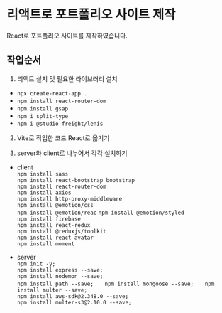 # 리액트로 포트폴리오 사이트 제작
React로 포트폴리오 사이트를 제작하였습니다.

## 작업순서
1. 리액트 설치 및 필요한 라이브러리 설치
- `npx create-react-app .`
- `npm install react-router-dom`
- `npm install gsap`
- `npm i split-type`
- `npm i @studio-freight/lenis`

2. Vite로 작업한 코드 React로 옮기기

3. server와 client로 나누어서 각각 설치하기
- client   
`npm install sass`   
`npm install react-bootstrap bootstrap`   
`npm install react-router-dom`   
`npm install axios`   
`npm install http-proxy-middleware`   
`npm install @emotion/css `   
`npm install @emotion/reac`
`npm install @emotion/styled`   
`npm install firebase`   
`npm install react-redux`   
`npm install @reduxjs/toolkit`   
`npm install react-avatar`   
`npm install moment`   

- server   
`npm init -y;`      
`npm install express --save;   `  
`npm install nodemon --save;   `  
`npm install path --save;   `
`npm install mongoose --save;   `
`npm install multer --save;  `    
`npm install aws-sdk@2.348.0 --save;   `   
`npm install multer-s3@2.10.0 --save;     `

